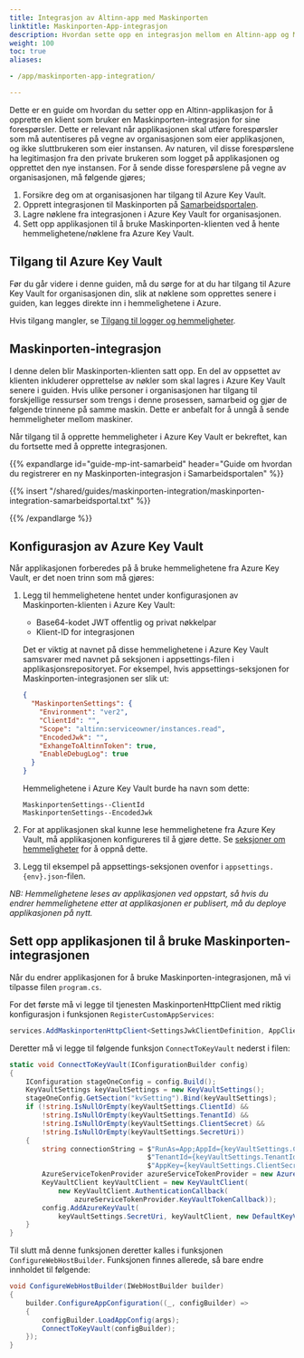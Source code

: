 ```yaml
---
title: Integrasjon av Altinn-app med Maskinporten
linktitle: Maskinporten-App-integrasjon
description: Hvordan sette opp en integrasjon mellom en Altinn-app og Maskinporten.
weight: 100
toc: true
aliases:

- /app/maskinporten-app-integration/

---
```


Dette er en guide om hvordan du setter opp en Altinn-applikasjon for å opprette en klient som bruker en
Maskinporten-integrasjon for
sine forespørsler. Dette er relevant når applikasjonen skal utføre forespørsler som må
autentiseres på vegne av organisasjonen som eier applikasjonen, og ikke sluttbrukeren som eier instansen. Av naturen,
vil disse forespørslene ha legitimasjon fra den private brukeren som logget på applikasjonen og opprettet den nye
instansen. For å sende disse forespørslene på vegne av organisasjonen, må følgende gjøres;

1. Forsikre deg om at organisasjonen har tilgang til Azure Key Vault.
2. Opprett integrasjonen til Maskinporten
   på [Samarbeidsportalen](https://samarbeid.digdir.no/).
3. Lagre nøklene fra integrasjonen i Azure Key Vault for
   organisasjonen.
4. Sett opp applikasjonen til å bruke Maskinporten-klienten ved å hente hemmelighetene/nøklene fra Azure Key Vault.

## Tilgang til Azure Key Vault

Før du går videre i denne guiden, må du sørge for at du har tilgang
til Azure Key Vault for organisasjonen din, slik at nøklene
som opprettes senere i guiden, kan legges direkte inn i
hemmelighetene i Azure.

Hvis tilgang mangler, se [Tilgang til logger og hemmeligheter](../access-management/apps).

## Maskinporten-integrasjon

I denne delen blir Maskinporten-klienten satt opp. En del av oppsettet av klienten inkluderer opprettelse av nøkler som
skal lagres i Azure Key Vault senere i guiden. Hvis ulike personer i organisasjonen har tilgang til
forskjellige ressurser som trengs i denne prosessen, samarbeid og gjør de følgende trinnene på samme maskin. Dette er
anbefalt for å unngå å sende hemmeligheter mellom maskiner.

Når tilgang til å opprette hemmeligheter i Azure Key Vault er bekreftet, kan du fortsette med å opprette integrasjonen.

{{% expandlarge id="guide-mp-int-samarbeid" header="Guide om hvordan du registrerer en ny Maskinporten-integrasjon i Samarbeidsportalen" %}}

{{% insert "/shared/guides/maskinporten-integration/maskinporten-integration-samarbeidsportal.txt" %}}

{{% /expandlarge %}}

## Konfigurasjon av Azure Key Vault

Når applikasjonen forberedes på å bruke hemmelighetene fra Azure Key Vault, er det noen trinn som må gjøres:

1. Legg til hemmelighetene hentet under konfigurasjonen av Maskinporten-klienten i Azure Key Vault:
    - Base64-kodet JWT offentlig og privat nøkkelpar
    - Klient-ID for integrasjonen

   Det er viktig at navnet på disse hemmelighetene i Azure Key Vault samsvarer
   med navnet på seksjonen i appsettings-filen i
   applikasjonsrepositoryet. For eksempel, hvis appsettings-seksjonen for
   Maskinporten-integrasjonen ser slik ut:

   ```json
   {
     "MaskinportenSettings": {
       "Environment": "ver2",
       "ClientId": "",
       "Scope": "altinn:serviceowner/instances.read",
       "EncodedJwk": "",
       "ExhangeToAltinnToken": true,
       "EnableDebugLog": true
     }
   }
   ```

   Hemmelighetene i Azure Key Vault burde ha navn som dette:

   ```
   MaskinportenSettings--ClientId
   MaskinportenSettings--EncodedJwk
   ```

2. For at applikasjonen skal kunne lese hemmelighetene fra
   Azure Key Vault, må applikasjonen konfigureres til
   å gjøre dette. Se
   [seksjoner om hemmeligheter](../../development/configuration/secrets)
   for å oppnå dette.
3. Legg til eksempel på appsettings-seksjonen
   ovenfor i `appsettings.{env}.json`-filen.

_NB: Hemmelighetene leses av applikasjonen ved oppstart, så
hvis du endrer hemmelighetene etter at applikasjonen er publisert, må du
deploye applikasjonen på nytt._

## Sett opp applikasjonen til å bruke Maskinporten-integrasjonen

Når du endrer applikasjonen for å bruke Maskinporten-integrasjonen, må vi tilpasse filen `program.cs`.

For det første må vi legge til tjenesten MaskinportenHttpClient
med riktig konfigurasjon i funksjonen `RegisterCustomAppServices`:

```csharp
services.AddMaskinportenHttpClient<SettingsJwkClientDefinition, AppClient>(config.GetSection("MaskinportenSettings"));
```

Deretter må vi legge til følgende funksjon `ConnectToKeyVault` nederst i filen:

```csharp
static void ConnectToKeyVault(IConfigurationBuilder config)
{
    IConfiguration stageOneConfig = config.Build();
    KeyVaultSettings keyVaultSettings = new KeyVaultSettings();
    stageOneConfig.GetSection("kvSetting").Bind(keyVaultSettings);
    if (!string.IsNullOrEmpty(keyVaultSettings.ClientId) &&
        !string.IsNullOrEmpty(keyVaultSettings.TenantId) &&
        !string.IsNullOrEmpty(keyVaultSettings.ClientSecret) &&
        !string.IsNullOrEmpty(keyVaultSettings.SecretUri))
    {
        string connectionString = $"RunAs=App;AppId={keyVaultSettings.ClientId};" +
                                  $"TenantId={keyVaultSettings.TenantId};" +
                                  $"AppKey={keyVaultSettings.ClientSecret}";
        AzureServiceTokenProvider azureServiceTokenProvider = new AzureServiceTokenProvider(connectionString);
        KeyVaultClient keyVaultClient = new KeyVaultClient(
            new KeyVaultClient.AuthenticationCallback(
                azureServiceTokenProvider.KeyVaultTokenCallback));
        config.AddAzureKeyVault(
            keyVaultSettings.SecretUri, keyVaultClient, new DefaultKeyVaultSecretManager());
    }
}
```

Til slutt må denne funksjonen deretter kalles i
funksjonen `ConfigureWebHostBuilder`. Funksjonen finnes allerede,
så bare endre innholdet til følgende:

```csharp
void ConfigureWebHostBuilder(IWebHostBuilder builder)
{
    builder.ConfigureAppConfiguration((_, configBuilder) =>
    {
        configBuilder.LoadAppConfig(args);
        ConnectToKeyVault(configBuilder);
    });
}
```